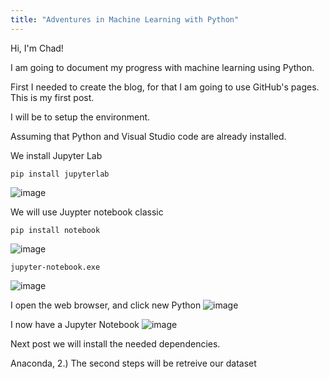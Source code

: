 ```yaml
---
title: "Adventures in Machine Learning with Python"
---
```

Hi, I'm Chad!

I am going to document my progress with machine learning using Python.

First I needed to create the blog, for that I am going to use GitHub's pages.
This is my first post.

I will be to setup the environment. 

Assuming that Python and Visual Studio code are already installed.

We install Jupyter Lab
```
pip install jupyterlab
```
![image](https://user-images.githubusercontent.com/7433842/162598769-d138f31f-d6e3-41aa-99c1-b65bab025c84.png)

We will use Juypter notebook classic
```
pip install notebook
```
![image](https://user-images.githubusercontent.com/7433842/162598589-7d43f932-7c73-4593-b974-b17c2ce2a534.png)


```
jupyter-notebook.exe
```
![image](https://user-images.githubusercontent.com/7433842/162599022-30fe97ae-de9d-4f74-af16-13ed141281d1.png)

I open the web browser, and click new Python
![image](https://user-images.githubusercontent.com/7433842/162599036-fcc2143b-b711-480b-8ad5-96fa145375e5.png)

I now have a Jupyter Notebook 
![image](https://user-images.githubusercontent.com/7433842/162599062-11d9cdb9-1d8a-4a89-8150-b5e8608607f1.png)



Next post we will install the needed dependencies.



Anaconda, 
2.) The second steps will be retreive our dataset

